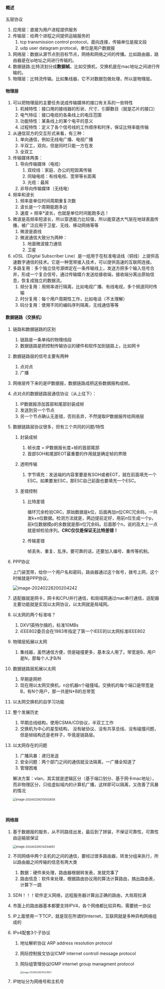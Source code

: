 #### 概述

五层协议

1. 应用层：直接为用户进程提供服务
2. 传输层：给两个进程之间提供运输服务的
   1. tcp transmission control protocol，面向连接，传输单位是报文段
   2. udp user datagram protocal，单位是用户数据报
3. 网络层：数据从源节点到目标节点，网络和网络之间的传播。比如路由器，路由器是在ip地址之间进行传输的。
4. 数据链路:比特流划分成**数据帧**。比如交换机，交换机是在mac地址之间进行传输的。
5. 物理层：比特流传输。比如集线器，它不对数据包做处理，所以是物理层。

#### 物理层

1. 可以把物理层的主要任务说成传输媒体的接口有关系的一些特性
   1. 机械特性：接口用的接线器的形状、尺寸、引脚数目（就是芯片的接口）
   2. 电气特征：接口电缆的各条线上的电压范围
   3. 功能特性：某条线上的某个电平的意义
   4. 过程特性：定义了各个信号线的工作顺序和时序，保证比特率能传输
2. 从通信双方的交互形式来看，有三种：
   1. 单向通信，例如无线电广播、电视广播
   2. 半双工，双向，但是同时只能一方在发
   3. 全双工
3. 传输媒体两类：
   1. 导向传输媒体（电缆）
      1. 双绞线：家庭、办公的短距离传输
      2. 同轴电缆：有线电视、宽带等长距离
      3. 光缆：最屌
   2. 非导向传输媒体（无线电）
4. 频率和波长
   1. 频率是单位时间周期重复次数
   2. 波长是一个周期能跑多远
   3. 速度 = 频率*波长，也就是单位时间能跑多远！
5. 微波是高频率短波长，所以穿透能力比较强，所以能穿透大气层在地球表面传播，被广泛应用于卫星、无线、移动网络等等
   1. 微波是直线
   2. 微波通信大致分为两种：
      1. 地面微波接力通信
      2. 卫星
6. xDSL（Digital Subscriber Line）是一组用于在标准电话线（铜线）上提供高速数字通信的技术。它是一种宽带接入技术，可以提供高速的互联网连接。
7. 多路复用：多个独立信号源绑定在一条传输线上，发送方把多个输入信号合并，形成一个复合信号，通过传输媒介发送给接收端，接收端分离出原始信息，恢复成独立的数据流。
   1. 频分复用：用频率进行隔离，比如电视广播、有线电视，多个频道同时传输
   2. 时分复用：每个用户周期性工作，比如电话（不太理解）
   3. 码分复用：使用不同的编码序列隔离，无线通信等等

#### 数据链路（交换机）

1. 链路和数据链路的区别

   1. 链路是一条单纯的物理线段
   2. 数据链路是把控制传输协议的硬件和软件加到链路上，比如网卡

2. 数据链路层的信号主要有两种

   1. 点对点
   2. 广播

3. 网络层传下来的是IP数据报，数据链路成把这些数据报构成帧。

4. 点对点的数据链路层通信协议（从上往下）：

   1. IP数据报添加首部和尾部封装成帧
   2. 发送到另一个节点
   3. 另一个节点确认无差错，否则丢弃，不然提取IP数据报传给网络层

5. 数据链路层协议很多，但有三个共同的问题/特性

   1. 封装成帧

      1. 帧长度 = IP数据报长度+帧的首部尾部
      2. 首部SOH和尾部EOT最重要的作用就是确定帧的界限

   2. 透明传输

      1. 字节填充：发送端的内容里要是有SOH或者EOT，就在前面填充一个ESC。如果要发ESC，那ESC自己前面也要填充一个ESC。

   3. 差错控制

      1. 比特差错

         循环冗余检验CRC，原始数据是k位，后面再加n位CRC冗余码，一共发k+n位数据。检测方法就是，两边提前定好，用前n位生成一个p，前k位数据模p的余数就是那n位冗余码。后面那个n，说的高大上一点就是帧检验序列。**CRC仅仅是保证无比特差错！**

      2. 传输差错

         帧丢失、重复、乱序。要可靠的话，还要加入编号、重传等机制。

6. PPP协议

   上门装宽带，给你一个用户名和密码，路由器通过这个账号，拨号上网，这个时候就是PPP协议。

   ![image-20240228200204242](网络.assets/image-20240228200204242.png)

7. 适配器就是网卡，网卡和CPU并行通信，和局域网通过mac串行通信，适配器主要功能就是实现以太网协议，以太网就是局域网。

8. 以太网的两个标准啥？

   1. DXV1英特尔搞的，标准10MBs
   2. iEEE802委员会在1983年指定了第一个IEEE的以太网标准IEEE802

9. 物理层拓展以太网

   1. 集线器，虽然通信方便，但是碰撞更多，基本没人用了。带宽是B，用户是N，那每个人才B/N	

10. 数据链路层拓展以太网

    1. 早期是网桥
    2. 现在用以太网交换机，n台机器n个碰撞域。交换机的每个端口是带宽是B，有N个用户，那一共是N*B的总带宽

11. 以太网交换机的自学习功能

12. 整个发展历史

    1. 早期总线结构，使用CSMA/CD协议，半双工工作
    2. 交换机为中心的星型结构， 没有破协议、没有共享总线、没有碰撞问题，但是帧结构还是老样子，毕竟是链路层。

13. 以太网存在的问题

    1. 广播风暴：递归发送
    2. 安全问题：两个部门之间的通信就没法隔离，一广播全知道了
    3. 管理困难

    解决方案：vlan，其实就是逻辑区分（基于端口划分、基于网卡mac地址），而非物理区分，只给虚拟域内的计算机广播，这样即可以隔离，又改善了风暴的情况

    <img src="网络/image-20240229213002835.png" alt="image-20240229213002835" style="zoom:67%;" />

    ​	





#### 网络层

1. 基于数据报的服务，从不同路径出发，最后到了拼装，不保证可靠性，可靠性由运输层保证

   <img src="网络/image-20240229214334651.png" alt="image-20240229214334651" style="zoom: 67%;" />

2. 不同网络中两个主机的之间的通信，要经过很多路由器，转发分组来执行，所以路由器之间传输的信息有两大类

   1. 数据：硬件来处理，路由器根据转发表，发就完事了
   2. 路由信息：软件来处理，根据路由协议用的算法计算路由，搞出路由表，计算下一跳

3. SDN！！！软件定义网络，远程服务器计算出正确的路由，大局观拉满

4. 市面上的路由器基本都要支持IPV4，各个网络都比较异构，需要统一协议

5. IP上面使用一下TCP，就是现在所谓的Internet，互联网就是多种异构网络组成的

6. IPv4配套3个子协议

   1. 地址解析协议 ARP address resolution protocol

   2. 网际控制报文协议ICMP internet controll message protocol

   3. 网际组管理协议IGMP internet group managment protocol

      <img src="网络/image-20240229215323621.png" alt="image-20240229215323621" style="zoom:50%;" /> 

7. IP地址分为网络号和主机号











​	



























